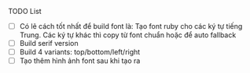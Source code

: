 TODO List
- [ ] Có lẽ cách tốt nhất để build font là: Tạo font ruby cho các ký tự tiếng Trung. Các ký tự khác thì copy từ font chuẩn hoặc để auto fallback
- [ ] Build serif version
- [ ] Build 4 variants: top/bottom/left/right
- [ ] Tạo thêm hình ảnh font sau khi tạo ra
